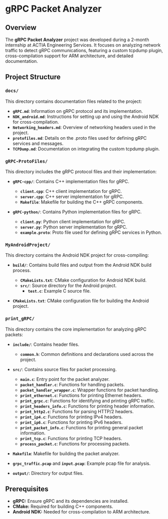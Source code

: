 # gRPC Packet Analyzer

## Overview

The **gRPC Packet Analyzer** project was developed during a 2-month internship at ACTIA Engineering Services. It focuses on analyzing network traffic to detect gRPC communications, featuring a custom tcpdump plugin, cross-compilation support for ARM architecture, and detailed documentation.

## Project Structure

### `docs/`

This directory contains documentation files related to the project:

- **`gRPC.md`**: Information on gRPC protocol and its implementation.
- **`NDK_android.md`**: Instructions for setting up and using the Android NDK for cross-compilation.
- **`Networking_headers.md`**: Overview of networking headers used in the project.
- **`protofiles.md`**: Details on the .proto files used for defining gRPC services and messages.
- **`TCPDump.md`**: Documentation on integrating the custom tcpdump plugin.

### `gRPC-ProtoFiles/`

This directory includes the gRPC protocol files and their implementation:

- **`gRPC-cpp/`**: Contains C++ implementation files for gRPC.
  - **`client.cpp`**: C++ client implementation for gRPC.
  - **`server.cpp`**: C++ server implementation for gRPC.
  - **`Makefile`**: Makefile for building the C++ gRPC components.

- **`gRPC-python/`**: Contains Python implementation files for gRPC.
  - **`client.py`**: Python client implementation for gRPC.
  - **`server.py`**: Python server implementation for gRPC.
  - **`example.proto`**: Proto file used for defining gRPC services in Python.

  
### `MyAndroidProject/`

This directory contains the Android NDK project for cross-compiling:

- **`build/`**: Contains build files and output from the Android NDK build process.
  - **`CMakeLists.txt`**: CMake configuration for Android NDK build.
  - **`src/`**: Source directory for the Android project.
    - **`test.c`**: Example C source file.

- **`CMakeLists.txt`**: CMake configuration file for building the Android project.

### `print_gRPC/`

This directory contains the core implementation for analyzing gRPC packets:

- **`include/`**: Contains header files.
  - **`common.h`**: Common definitions and declarations used across the project.

- **`src/`**: Contains source files for packet processing.
  - **`main.c`**: Entry point for the packet analyzer.
  - **`packet_handler.c`**: Functions for handling packets.
  - **`packet_handler_wrapper.c`**: Wrapper functions for packet handling.
  - **`print_ethernet.c`**: Functions for printing Ethernet headers.
  - **`print_grpc.c`**: Functions for identifying and printing gRPC traffic.
  - **`print_headers_info.c`**: Functions for printing header information.
  - **`print_http2.c`**: Functions for parsing HTTP/2 headers.
  - **`print_ip4.c`**: Functions for printing IPv4 headers.
  - **`print_ip6.c`**: Functions for printing IPv6 headers.
  - **`print_packet_info.c`**: Functions for printing general packet information.
  - **`print_tcp.c`**: Functions for printing TCP headers.
  - **`process_packet.c`**: Functions for processing packets.

- **`Makefile`**: Makefile for building the packet analyzer.
- **`grpc_traffic.pcap`** and **`input.pcap`**: Example pcap file for analysis.
  
- **`output/`**: Directory for output files.

## Prerequisites

- **gRPC:** Ensure gRPC and its dependencies are installed.
- **CMake:** Required for building C++ components.
- **Android NDK:** Needed for cross-compilation to ARM architecture.

